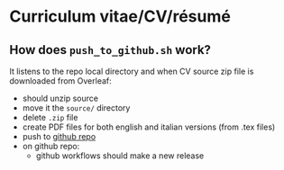 # Curriculum vitae/CV/résumé

## How does `push_to_github.sh` work?
It listens to the repo local directory and when CV source zip file is downloaded from Overleaf:
- should unzip source
- move it the `source/` directory
- delete `.zip` file
- create PDF files for both english and italian versions (from .tex files)
- push to [github repo](https://github.com/seve-andre/curriculum-vitae)
- on github repo:
  - github workflows should make a new release
